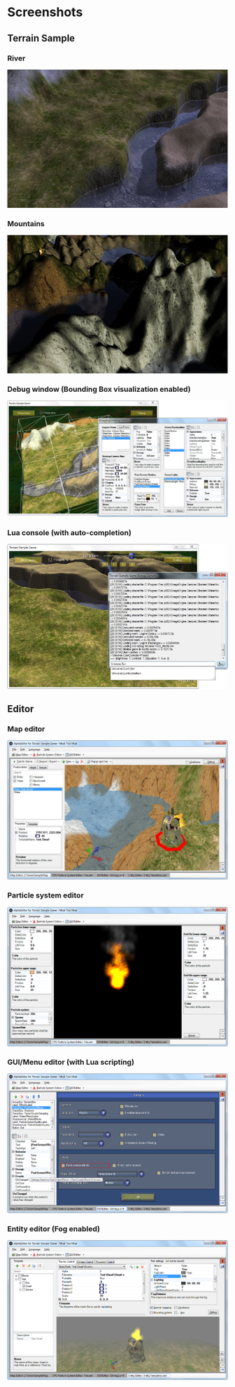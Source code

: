 # Screenshots

## Terrain Sample

### River
![](images/screenshots/terrain_river.jpg)

### Mountains
![](images/screenshots/terrain_mountains.jpg)

### Debug window (Bounding Box visualization enabled)
![](images/screenshots/terrain_debug.jpg)

### Lua console (with auto-completion)
![](images/screenshots/terrain_console.jpg)

## Editor

### Map editor
![](images/screenshots/editor_map.jpg)

### Particle system editor
![](images/screenshots/editor_particle.png)

### GUI/Menu editor (with Lua scripting)
![](images/screenshots/editor_gui.png)

### Entity editor (Fog enabled)
![](images/screenshots/editor_entity.png)
